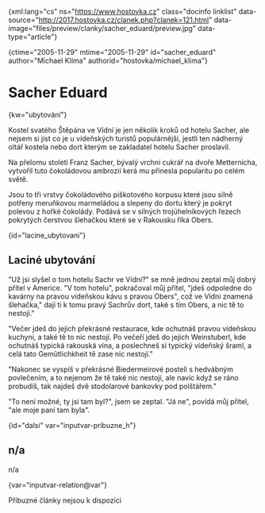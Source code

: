 
{xml:lang="cs" ns="https://www.hostovka.cz" class="docinfo linklist" data-source="http://2017.hostovka.cz/clanek.php?clanek=121.html" data-image="files/preview/clanky/sacher_eduard/preview.jpg" data-type="article"}

{ctime="2005-11-29" mtime="2005-11-29" id="sacher\_eduard" author="Michael Klíma" authorid="hostovka/michael\_klima"}

# Sacher Eduard

<!-- generated attribute kw by user_udpatekw.sh on 2020-05-07, do not edit -->

{kw="ubytování"}

Kostel svatého Štěpána ve Vídní je jen několik kroků od hotelu Sacher, ale nejsem si jist co je u vídeňských turistů populárnější, jestli ten nádherný oltář kostela nebo dort kterým se zakladatel hotelu Sacher proslavil.

Na přelomu století Franz Sacher, bývalý vrchní cukrář na dvoře Metternicha, vytvořil tuto čokoládovou ambrozií kerá mu přinesla popularitu po celém světě.

Jsou to tři vrstvy čokoládového piškotového korpusu které jsou silně potřeny meruňkovou marmeládou a slepeny do dortu který je pokryt polevou z hořké čokolády. Podává se v silných trojúhelníkových řezech pokrytých čerstvou šlehačkou které se v Rakousku říká Obers.

{id="lacine_ubytovani"}

## Laciné ubytování

"Už jsi slyšel o tom hotelu Sachr ve Vídni?" se mně jednou zeptal můj dobrý přítel v Americe. "V tom hotelu", pokračoval můj přítel, "jdeš odpoledne do kavárny na pravou vídeňskou kávu s pravou Obers", což ve Vídni znamená šlehačka," dají ti k tomu pravý Sachrův dort, také s tím Obers, a nic tě to nestojí."

"Večer jdeš do jejich překrásné restaurace, kde ochutnáš pravou vídeňskou kuchyni, a také tě to nic nestojí. Po večeří jdeš do jejich Weinstuberl, kde ochutnáš typická rakouská vína, a poslechneš si typický vídeňský šraml, a celá tato Gemûtlichkheit tě zase nic nestojí."

"Nakonec se vyspíš v překrásné Biedermeirové posteli s hedvábným povlečením, a to nejenom že tě také nic nestojí, ale navíc když se ráno probudíš, tak najdeš dvě stodolarové bankovky pod polštářem."

"To není možné, ty jsi tam byl?", jsem se zeptal. "Já ne", povídá můj přítel, "ale moje paní tam byla".

{id="dalsi" var="inputvar-pribuzne_h"}

## n/a

n/a

{var="inputvar-relation@var"}

Příbuzné články nejsou k dispozici

